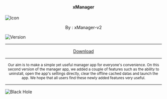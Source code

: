 <h4> <p align="center"> xManager </p> </h4>

![Icon](https://rb.gy/8exijm)

<p align="center"> By : xManager-v2 </p>

![Version](https://rb.gy/ikkeue)

---

<p align ="center">
<a href="https://rb.gy/pfrk7z" class="btn btn-outline-success"> Download </a>
</p>

---

<p align="center"> <sub>
Our aim is to make a simple yet useful manager app for everyone's convenience. On this second version of the manager app, we added a couple of features such as the ability to uninstall, open the app's settings directly, clear the offline cached datas and launch the app. We hope that all users find these newly added features very useful.
</sub> </p>

---

![Black Hole](https://rb.gy/z0dyyw)
